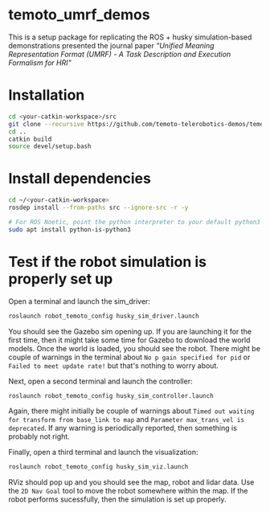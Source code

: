 # temoto_umrf_demos
This is a setup package for replicating the ROS + husky simulation-based demonstrations presented the journal paper *"Unified Meaning Representation Format (UMRF) - A Task Description and Execution Formalism for HRI"*

# Installation
```bash
cd <your-catkin-workspace>/src
git clone --recursive https://github.com/temoto-telerobotics-demos/temoto_umrf_demos
cd ..
catkin build
source devel/setup.bash
```
# Install dependencies
```bash
cd ~/<your-catkin-workspace>
rosdep install --from-paths src --ignore-src -r -y

# For ROS Noetic, point the python interpreter to your default python3 with this package:
sudo apt install python-is-python3
```

# Test if the robot simulation is properly set up

Open a terminal and launch the sim_driver:
```bash 
roslaunch robot_temoto_config husky_sim_driver.launch
```
You should see the Gazebo sim opening up. If you are launching it for the first time, then
it might take some time for Gazebo to download the world models. Once the world is loaded, you 
should see the robot. There might be couple of warnings in the terminal about `No p gain specified for pid` 
or `Failed to meet update rate!` but that's nothing to worry about.


Next, open a second terminal and launch the controller:
```bash
roslaunch robot_temoto_config husky_sim_controller.launch 
```
Again, there might initially be couple of warnings about `Timed out waiting for transform from base_link to map` 
and `Parameter max_trans_vel is deprecated`. If any warning is periodically reported, then something is probably not right.


Finally, open a third terminal and launch the visualization:
```bash
roslaunch robot_temoto_config husky_sim_viz.launch
```
RViz should pop up and you should see the map, robot and lidar data. Use the `2D Nav Goal` tool to move the robot 
somewhere within the map. If the robot performs sucessfully, then the simulation is set up properly.